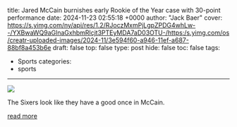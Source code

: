 title: Jared McCain burnishes early Rookie of the Year case with 30-point performance
date: 2024-11-23 02:55:18 +0000
author: "Jack Baer"
cover: https://s.yimg.com/ny/api/res/1.2/RJoczMxmPjLgpZPDG4whLw--/YXBwaWQ9aGlnaGxhbmRlcjt3PTEyMDA7aD03OTU-/https:/s.yimg.com/os/creatr-uploaded-images/2024-11/3e594f60-a946-11ef-a687-88bf8a453b6e
draft: false
top: false
type: post
hide: false
toc: false
tags:
  - Sports
categories:
  - sports
---

![](https://s.yimg.com/ny/api/res/1.2/RJoczMxmPjLgpZPDG4whLw--/YXBwaWQ9aGlnaGxhbmRlcjt3PTEyMDA7aD03OTU-/https:/s.yimg.com/os/creatr-uploaded-images/2024-11/3e594f60-a946-11ef-a687-88bf8a453b6e)

The Sixers look like they have a good once in McCain.

[read more](https://sports.yahoo.com/jared-mccain-burnishes-early-rookie-of-the-year-case-with-30-point-performance-025518787.html)
